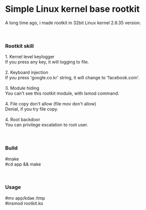 <h1>Simple Linux kernel base rootkit</h1>
A long time ago, i made rootkit in 32bit Linux kernel 2.6.35 version.<br>
<br>
<br>
<h3>Rootkit skill</h3>
1. Kernel level keylogger<br>
If you press any key, it will logging to file.<br>
<br>
2. Keyboard injection<br>
If you press 'google.co.kr' string, it will change to 'facebook.com'.<br>
<br>
3. Module hiding<br>
You can't see this rootkit module, with lsmod command.<br>
<br>
4. File copy don't allow (file mov don't allow)<br>
Denial, if you try file copy.<br>
<br>
4. Root backdoor<br>
You can privilege escalation to root user.<br>
<br>
<br>
<h3>Build</h3>
&#35;make<br>
&#35;cd app && make<br>
<br>
<br>
<h3>Usage</h3>
&#35;mv app/kdae /tmp<br>
&#35;insmod rootkit.ko<br>
